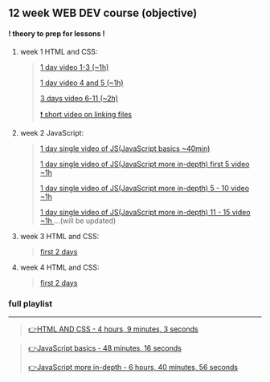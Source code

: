 
## 12 week WEB DEV course (objective)
#### ! theory to prep for lessons !
    
 1. week 1 HTML and CSS:
    >
    >[1 day video 1-3 (~1h)](https://www.youtube.com/watch?v=hu-q2zYwEYs&list=PL4cUxeGkcC9ivBf_eKCPIAYXWzLlPAm6G)
    >
    >[1 day video 4 and 5 (~1h)](https://www.youtube.com/watch?v=hu-q2zYwEYs&list=PL4cUxeGkcC9ivBf_eKCPIAYXWzLlPAm6G)
    >
    >[3 days video 6-11 (~2h)](https://www.youtube.com/watch?v=hu-q2zYwEYs&list=PL4cUxeGkcC9ivBf_eKCPIAYXWzLlPAm6G)
    >
    >[ ❗ short video on linking files](https://www.youtube.com/watch?v=VViTCJDFYIc)
 1. week 2 JavaScript:
    >[1 day single video of JS(JavaScript basics ~40min) ](https://www.youtube.com/watch?v=W6NZfCO5SIk)
    >
    >[1 day single video of JS(JavaScript more in-depth) first 5 video ~1h ](https://www.youtube.com/watch?v=zBPeGR48_vE&list=PLqkLaKB2GJhWXV9rcarwvn06ISlL_9mPQ&index=1&ab_channel=CoderLipi)
    >
    >[1 day single video of JS(JavaScript more in-depth) 5 - 10 video ~1h ](https://www.youtube.com/watch?v=yjE_xXL26qA&list=PLqkLaKB2GJhWXV9rcarwvn06ISlL_9mPQ&index=5&ab_channel=CoderLipi)
    >
    >[1 day single video of JS(JavaScript more in-depth) 11 - 15 video ~1h ](https://www.youtube.com/watch?v=Fk3tdDAWkCI&list=PLqkLaKB2GJhWXV9rcarwvn06ISlL_9mPQ&index=11&ab_channel=CoderLipi)
    ...(will be updated)
 1. week 3 HTML and CSS:
    >[first 2 days](https://www.youtube.com/watch?v=hu-q2zYwEYs&list=PL4cUxeGkcC9ivBf_eKCPIAYXWzLlPAm6G)
 1. week 4 HTML and CSS:
    >[first 2 days](https://www.youtube.com/watch?v=hu-q2zYwEYs&list=PL4cUxeGkcC9ivBf_eKCPIAYXWzLlPAm6G)


### full playlist 
------------------------------------------------

>[👉HTML AND CSS - 4 hours, 9 minutes, 3 seconds ](https://www.youtube.com/watch?v=hu-q2zYwEYs&list=PL4cUxeGkcC9ivBf_eKCPIAYXWzLlPAm6G)

>[👉JavaScript basics -  48 minutes, 16 seconds ](https://www.youtube.com/watch?v=W6NZfCO5SIk)
>
>[👉JavaScript more in-depth - 6 hours, 40 minutes, 56 seconds ](https://www.youtube.com/watch?v=KXxXr0RxGDE&list=PLqkLaKB2GJhWXV9rcarwvn06ISlL_9mPQ&index=3)
